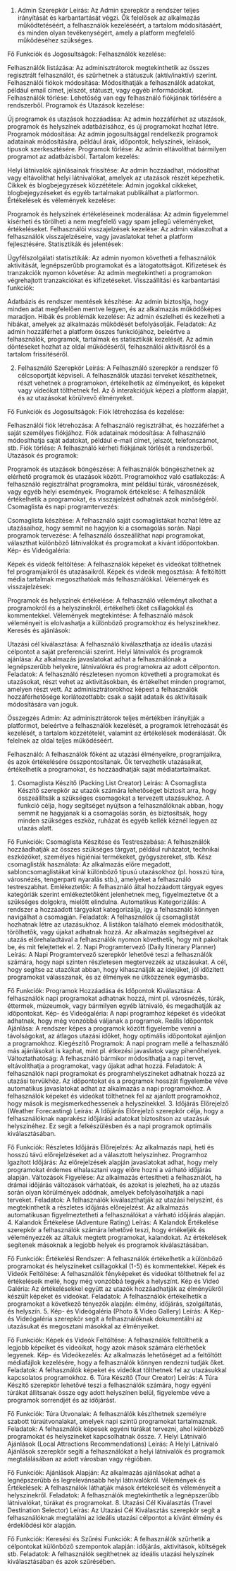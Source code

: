 1. Admin Szerepkör
Leírás:
Az Admin szerepkör a rendszer teljes irányítását és karbantartását végzi. Ők felelősek az alkalmazás működtetéséért, a felhasználók kezeléséért, a tartalom módosításáért, és minden olyan tevékenységért, amely a platform megfelelő működéséhez szükséges.

Fő Funkciók és Jogosultságok:
Felhasználók kezelése:

Felhasználók listázása: Az adminisztrátorok megtekinthetik az összes regisztrált felhasználót, és szűrhetnek a státuszuk (aktív/inaktív) szerint.
Felhasználói fiókok módosítása: Módosíthatják a felhasználók adatokat, például email címet, jelszót, státuszt, vagy egyéb információkat.
Felhasználók törlése: Lehetőség van egy felhasználó fiókjának törlésére a rendszerből.
Programok és Utazások kezelése:

Új programok és utazások hozzáadása: Az admin hozzáférhet az utazások, programok és helyszínek adatbázisához, és új programokat hozhat létre.
Programok módosítása: Az admin jogosultsággal rendelkezik programok adatainak módosítására, például árak, időpontok, helyszínek, leírások, típusok szerkesztésére.
Programok törlése: Az admin eltávolíthat bármilyen programot az adatbázisból.
Tartalom kezelés:

Helyi látnivalók ajánlásainak frissítése: Az admin hozzáadhat, módosíthat vagy eltávolíthat helyi látnivalókat, amelyek az utazások részét képezhetik.
Cikkek és blogbejegyzések közzététele: Admin jogokkal cikkeket, blogbejegyzéseket és egyéb tartalmakat publikálhat a platformon.
Értékelések és vélemények kezelése:

Programok és helyszínek értékeléseinek moderálása: Az admin figyelemmel kísérheti és törölheti a nem megfelelő vagy spam jellegű véleményeket, értékeléseket.
Felhasználói visszajelzések kezelése: Az admin válaszolhat a felhasználók visszajelzéseire, vagy javaslatokat tehet a platform fejlesztésére.
Statisztikák és jelentések:

Ügyfélszolgálati statisztikák: Az admin nyomon követheti a felhasználók aktivitását, legnépszerűbb programokat és a látogatottságot.
Kifizetések és tranzakciók nyomon követése: Az admin megtekintheti a programokon végrehajtott tranzakciókat és kifizetéseket.
Visszaállítási és karbantartási funkciók:

Adatbázis és rendszer mentések készítése: Az admin biztosítja, hogy minden adat megfelelően mentve legyen, és az alkalmazás működőképes maradjon.
Hibák és problémák kezelése: Az admin észlelheti és kezelheti a hibákat, amelyek az alkalmazás működését befolyásolják.
Feladatok:
Az admin hozzáférhet a platform összes funkciójához, beleértve a felhasználók, programok, tartalmak és statisztikák kezelését.
Az admin döntéseket hozhat az oldal működéséről, felhasználói aktivitásról és a tartalom frissítéséről.



2. Felhasználó Szerepkör
Leírás:
A Felhasználó szerepkör a rendszer fő célcsoportját képviseli. A felhasználók utazási terveket készíthetnek, részt vehetnek a programokon, értékelhetik az élményeiket,
és képeket vagy videókat tölthetnek fel. Az ő interakciójuk képezi a platform alapját, és az utazásokat körülvevő élményeket.

Fő Funkciók és Jogosultságok:
Fiók létrehozása és kezelése:

Felhasználói fiók létrehozása: A felhasználó regisztrálhat, és hozzáférhet a saját személyes fiókjához.
Fiók adatainak módosítása: A felhasználó módosíthatja saját adatokat, például e-mail címet, jelszót, telefonszámot, stb.
Fiók törlése: A felhasználó kérheti fiókjának törlését a rendszerből.
Utazások és programok:

Programok és utazások böngészése: A felhasználók böngészhetnek az elérhető programok és utazások között.
Programokhoz való csatlakozás: A felhasználó regisztrálhat programokra, mint például túrák, városnézések, vagy egyéb helyi események.
Programok értékelése: A felhasználók értékelhetik a programokat, és visszajelzést adhatnak azok minőségéről.
Csomaglista és napi programtervezés:

Csomaglista készítése: A felhasználó saját csomaglistákat hozhat létre az utazásaihoz, hogy semmit ne hagyjon ki a csomagolás során.
Napi programok tervezése: A felhasználó összeállíthat napi programokat, választhat különböző látnivalókat és programokat a kívánt időpontokban.
Kép- és Videógaléria:

Képek és videók feltöltése: A felhasználók képeket és videókat tölthetnek fel programjaikról és utazásaikról.
Képek és videók megosztása: A feltöltött média tartalmak megoszthatóak más felhasználókkal.
Vélemények és visszajelzések:

Programok és helyszínek értékelése: A felhasználó véleményt alkothat a programokról és a helyszínekről, értékelheti őket csillagokkal és kommentekkel.
Vélemények megtekintése: A felhasználó mások véleményeit is elolvashatja a különböző programokhoz és helyszínekhez.
Keresés és ajánlások:

Utazási cél kiválasztása: A felhasználó kiválaszthatja az ideális utazási célpontot a saját preferenciái szerint.
Helyi látnivalók és programok ajánlása: Az alkalmazás javaslatokat adhat a felhasználónak a legnépszerűbb helyekre, látnivalókra és programokra az adott célponton.
Feladatok:
A felhasználó részletesen nyomon követheti a programokat és utazásokat, részt vehet az aktivitásokban, és értékelhet minden programot, amelyen részt vett.
Az adminisztrátorokhoz képest a felhasználók hozzáférhetősége korlátozottabb: csak a saját adataik és aktivitásaik módosítására van joguk.



Összegzés
Admin: Az adminisztrátorok teljes mértékben irányítják a platformot, beleértve a felhasználók kezelését,
a programok létrehozását és kezelését, a tartalom közzétételét,
valamint az értékelések moderálását. Ők felelnek az oldal teljes működéséért.


Felhasználó: A felhasználók főként az utazási élményeikre, programjaikra, és azok értékelésére összpontosítanak.
Ők tervezhetik utazásaikat, értékelhetik a programokat, és hozzáadhatják saját médiatartalmaikat.




















1. Csomaglista Készítő (Packing List Creator)
Leírás:
A Csomaglista Készítő szerepkör az utazók számára lehetőséget biztosít arra, hogy összeállítsák a szükséges csomagokat a tervezett utazásukhoz. A funkció célja, hogy segítséget nyújtson a felhasználóknak abban, hogy semmit ne hagyjanak ki a csomagolás során, és biztosítsák, hogy minden szükséges eszköz, ruházat és egyéb kellék kéznél legyen az utazás alatt.

Fő Funkciók:
Csomaglista Készítése és Testreszabása: A felhasználók hozzáadhatják az összes szükséges tárgyat, például ruházatot, technikai eszközöket, személyes higiéniai termékeket, gyógyszereket, stb.
Kész csomaglisták használata: Az alkalmazás előre megadott, sabloncsomaglistákat kínál különböző típusú utazásokhoz (pl. hosszú túra, városnézés, tengerparti nyaralás stb.), amelyeket a felhasználó testreszabhat.
Emlékeztetők: A felhasználó által hozzáadott tárgyak egyes kategóriák szerint emlékeztetőként jelenhetnek meg, figyelmeztetve őt a szükséges dolgokra, mielőtt elindulna.
Automatikus Kategorizálás: A rendszer a hozzáadott tárgyakat kategorizálja, így a felhasználó könnyen navigálhat a csomagján.
Feladatok:
A felhasználók új csomaglistát hozhatnak létre az utazásukhoz.
A listákon található elemek módosíthatók, törölhetők, vagy újakat adhatnak hozzá.
Az alkalmazás segítségével az utazás előrehaladtával a felhasználók nyomon követhetik, hogy mit pakoltak be, és mit felejtettek el.
2. Napi Programtervező (Daily Itinerary Planner)
Leírás:
A Napi Programtervező szerepkör lehetővé teszi a felhasználók számára, hogy napi szinten részletesen megtervezzék az utazásukat. A cél, hogy segítse az utazókat abban, hogy kihasználják az idejüket, jól időzített programokat válasszanak, és az élmények ne ütközzenek egymásba.

Fő Funkciók:
Programok Hozzáadása és Időpontok Kiválasztása: A felhasználók napi programokat adhatnak hozzá, mint pl. városnézés, túrák, éttermek, múzeumok, vagy bármilyen egyéb látnivaló, és megadhatják az időpontokat.
Kép- és Videógaléria: A napi programhoz képeket és videókat adhatnak, hogy még vonzóbbá váljanak a programok.
Reális Időpontok Ajánlása: A rendszer képes a programok között figyelembe venni a távolságokat, az átlagos utazási időket, hogy optimális időpontokat ajánljon a programokhoz.
Kiegészítő Programok: A napi program mellé a felhasználó más ajánlásokat is kaphat, mint pl. étkezési javaslatok vagy pihenőhelyek.
Változtathatóság: A felhasználó bármikor módosíthatja a napi tervet, eltávolíthatja a programokat, vagy újakat adhat hozzá.
Feladatok:
A felhasználók napi programokat és programhelyszíneket adhatnak hozzá az utazási tervükhöz.
Az időpontokat és a programok hosszát figyelembe véve automatikus javaslatokat adhat az alkalmazás a napi programokhoz.
A felhasználók képeket és videókat tölthetnek fel az ajánlott programokhoz, hogy mások is megismerkedhessenek a helyszínekkel.
3. Időjárás Előrejelző (Weather Forecasting)
Leírás:
A Időjárás Előrejelző szerepkör célja, hogy a felhasználóknak naprakész időjárási adatokat biztosítson az utazásuk helyszínéhez. Ez segít a felkészülésben és a napi programok optimális kiválasztásában.

Fő Funkciók:
Részletes Időjárás Előrejelzés: Az alkalmazás napi, heti és hosszú távú előrejelzéseket ad a választott helyszínhez.
Programhoz Igazított Időjárás: Az előrejelzések alapján javaslatokat adhat, hogy mely programokat érdemes elhalasztani vagy előre hozni a várható időjárás alapján.
Változások Figyelése: Az alkalmazás értesítheti a felhasználót, ha drámai időjárás változások várhatóak, és azokat is jelezheti, ha az utazás során olyan körülmények adódnak, amelyek befolyásolhatják a napi terveket.
Feladatok:
A felhasználók kiválaszthatják az utazási helyszínt, és megtekinthetik a részletes időjárás előrejelzést.
Az alkalmazás automatikusan figyelmeztetheti a felhasználókat a várható időjárás alapján.
4. Kalandok Értékelése (Adventure Rating)
Leírás:
A Kalandok Értékelése szerepkör a felhasználók számára lehetővé teszi, hogy értékeljék és véleményezzék az általuk megtett programokat, kalandokat. Az értékelések segítenek másoknak a legjobb helyek és programok kiválasztásában.

Fő Funkciók:
Értékelési Rendszer: A felhasználók értékelhetik a különböző programokat és helyszíneket csillagokkal (1-5) és kommentekkel.
Képek és Videók Feltöltése: A felhasználók fényképeket és videókat tölthetnek fel az értékeléseik mellé, hogy még vonzóbbá tegyék a helyszínt.
Kép és Videó Galéria: Az értékelésekkel együtt az utazók hozzáadhatják az élményükről készült képeket és videókat.
Feladatok:
A felhasználók értékelhetik a programokat a következő tényezők alapján: élmény, időjárás, szolgáltatás, és helyszín.
5. Kép- és Videógaléria (Photo & Video Gallery)
Leírás:
A Kép- és Videógaléria szerepkör segít a felhasználóknak dokumentálni az utazásukat és megosztani másokkal az élményeiket.

Fő Funkciók:
Képek és Videók Feltöltése: A felhasználók feltölthetik a legjobb képeiket és videóikat, hogy azok mások számára elérhetőek legyenek.
Kép- és Videókezelés: Az alkalmazás lehetőséget ad a feltöltött médiafájlok kezelésére, hogy a felhasználók könnyen rendezni tudják őket.
Feladatok:
A felhasználók képeket és videókat tölthetnek fel az utazásukkal kapcsolatos programokhoz.
6. Túra Készítő (Tour Creator)
Leírás:
A Túra Készítő szerepkör lehetővé teszi a felhasználók számára, hogy egyéni túrákat állítsanak össze egy adott helyszínen belül, figyelembe véve a programok sorrendjét és az időjárást.

Fő Funkciók:
Túra Útvonalak: A felhasználók készíthetnek személyre szabott túraútvonalakat, amelyek napi szintű programokat tartalmaznak.
Feladatok:
A felhasználók képesek egyéni túrákat tervezni, ahol különböző programokat és helyszíneket kapcsolhatnak össze.
7. Helyi Látnivaló Ajánlások (Local Attractions Recommendations)
Leírás:
A Helyi Látnivaló Ajánlások szerepkör segíti a felhasználókat a helyi látnivalók és programok megtalálásában az adott városban vagy régióban.

Fő Funkciók:
Ajánlások Alapján: Az alkalmazás ajánlásokat adhat a legnépszerűbb és legrelevánsabb helyi látnivalókról.
Vélemények és Értékelések: A felhasználók láthatják mások értékeléseit és véleményeit a helyszínekről.
Feladatok:
A felhasználók megtekinthetik a legnépszerűbb látnivalókat, túrákat és programokat.
8. Utazási Cél Kiválasztás (Travel Destination Selector)
Leírás:
Az Utazási Cél Kiválasztás szerepkör segít a felhasználóknak megtalálni az ideális utazási célpontot a kívánt élmény és érdeklődési kör alapján.

Fő Funkciók:
Keresési és Szűrési Funkciók: A felhasználók szűrhetik a célpontokat különböző szempontok alapján: időjárás, aktivitások, költségek stb.
Feladatok:
A felhasználók segíthetnek az ideális utazási helyszínek kiválasztásában és azok szűrésében.
